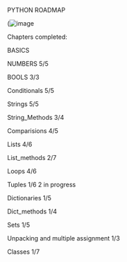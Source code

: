 PYTHON ROADMAP

(![image](https://github.com/mykasero/excercism_practice/assets/58263528/0fafa47e-d4f9-412a-a5df-bd9c628f074e)


Chapters completed:

BASICS

NUMBERS 5/5

BOOLS 3/3

Conditionals 5/5

Strings 5/5

String_Methods 3/4

Comparisions 4/5 

Lists 4/6

List_methods 2/7

Loops 4/6 

Tuples 1/6 2 in progress

Dictionaries 1/5

Dict_methods 1/4

Sets 1/5

Unpacking and multiple assignment 1/3

Classes 1/7
